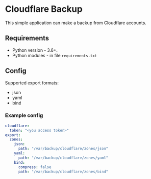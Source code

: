 # Cloudflare Backup

This simple application can make a backup from Cloudflare accounts.

## Requirements

* Python version - 3.6+.
* Python modules - in file `requirements.txt`

## Config

Supported export formats:
* json
* yaml
* bind

### Example config

```yaml
cloudflare:
  token: "<you access token>"
export:
  zones:
    json:
      path: "/var/backup/cloudflare/zones/json"
    yaml:
      path: "/var/backup/cloudflare/zones/yaml"
    bind:
      compress: false
      path: "/var/backup/cloudflare/zones/bind"
```

